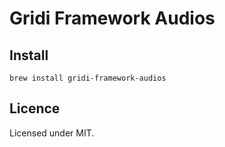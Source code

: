 # Gridi Framework Audios

## Install
`brew install gridi-framework-audios`

## Licence

Licensed under MIT.
